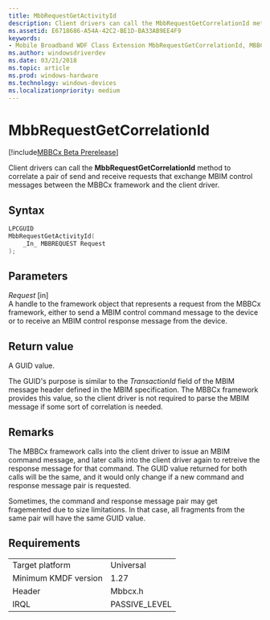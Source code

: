 ```yaml
---
title: MbbRequestGetActivityId
description: Client drivers can call the MbbRequestGetCorrelationId method to correlate a pair of send and receive requests that exchange MBIM control messages between the MBBCx framework and the client driver.
ms.assetid: E6718686-A54A-42C2-BE1D-BA33AB9EE4F9
keywords:
- Mobile Broadband WDF Class Extension MbbRequestGetCorrelationId, MBBCx MbbRequestGetCorrelationId
ms.author: windowsdriverdev
ms.date: 03/21/2018
ms.topic: article
ms.prod: windows-hardware
ms.technology: windows-devices
ms.localizationpriority: medium
---
```


# MbbRequestGetCorrelationId

[!include[MBBCx Beta Prerelease](../mbbcx-beta-prerelease.md)]

Client drivers can call the **MbbRequestGetCorrelationId** method to correlate a pair of send and receive requests that exchange MBIM control messages between the MBBCx framework and the client driver.

## Syntax

```C++
LPCGUID
MbbRequestGetActivityId(
    _In_ MBBREQUEST Request
);
```

## Parameters

*Request* [in]  
A handle to the framework object that represents a request from the MBBCx framework, either to send a MBIM control command message to the device or to receive an MBIM control response message from the device.

## Return value

A GUID value.

The GUID's purpose is similar to the *TransactionId* field of the MBIM message header defined in the MBIM specification. The MBBCx framework provides this value, so the client driver is not required to parse the MBIM message if some sort of correlation is needed. 

## Remarks

The MBBCx framework calls into the client driver to issue an MBIM command message, and later calls into the client driver again to retreive the response message for that command. The GUID value returned for both calls will be the same, and it would only change if a new command and response message pair is requested.

Sometimes, the command and response message pair may get fragemented due to size limitations. In that case, all fragments from the same pair will have the same GUID value.

## Requirements

|     |     |
| --- | --- |
| Target platform | Universal |
| Minimum KMDF version | 1.27 |
| Header | Mbbcx.h |
| IRQL | PASSIVE_LEVEL |
